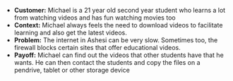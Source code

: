 * **Customer:** Michael is a 21 year old second year student who learns a lot from watching videos and has fun watching movies too
* **Context:** Michael always feels the need to download videos to facilitate learning and also get the latest videos.
* **Problem:** The internet in Ashesi can be very slow. Sometimes too, the firewall blocks certain sites that offer educational videos.
* **Payoff:** Michael can find out the videos that other students have that he wants. He can then contact the students and copy the files on a pendrive, tablet or other storage device